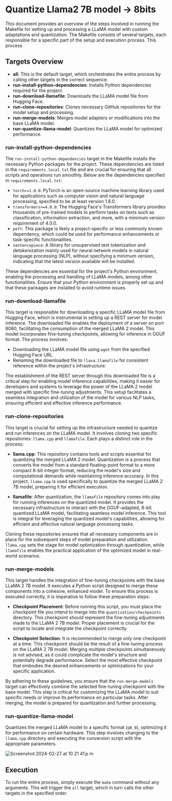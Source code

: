 # Quantize Llama2 7B model -> 8bits

This document provides an overview of the steps involved in running the Makefile for setting up and processing a LLaMA model with custom adaptations and quantization. The Makefile consists of several targets, each responsible for a specific part of the setup and execution process.
This process 

## Targets Overview

- **all**: This is the default target, which orchestrates the entire process by calling other targets in the correct sequence.
- **run-install-python-dependencies**: Installs Python dependencies required for the project.
- **run-download-llamafile**: Downloads the LLaMA model file from Hugging Face.
- **run-clone-repositories**: Clones necessary GitHub repositories for the model setup and processing.
- **run-merge-models**: Merges model adapters or modifications into the base LLaMA model.
- **run-quantize-llama-model**: Quantizes the LLaMA model for optimized performance.

### run-install-python-dependencies

The `run-install-python-dependencies` target in the Makefile installs the necessary Python packages for the project. These dependencies are listed in the `requirements.local.txt` file and are crucial for ensuring that all scripts and operations run smoothly. Below are the dependencies specified in `requirements.local.txt`:

- `torch>=1.8.0`: PyTorch is an open-source machine learning library used for applications such as computer vision and natural language processing, specified to be at least version 1.8.0.
- `transformers>=4.0.0`: The Hugging Face's Transformers library provides thousands of pre-trained models to perform tasks on texts such as classification, information extraction, and more, with a minimum version requirement of 4.0.0.
- `peft`: This package is likely a project-specific or less commonly known dependency, which could be used for performance enhancements or task-specific functionalities.
- `sentencepiece`: A library for unsupervised text tokenization and detokenization mainly used for neural network models in natural language processing (NLP), without specifying a minimum version, indicating that the latest version available will be installed.

These dependencies are essential for the project's Python environment, enabling the processing and handling of LLaMA models, among other functionalities. Ensure that your Python environment is properly set up and that these packages are installed to avoid runtime issues.


### run-download-llamafile

This target is responsible for downloading a specific LLaMA model file from Hugging Face, which is instrumental in setting up a REST server for model inference. The downloaded file enables the deployment of a server on port 8080, facilitating the consumption of the merged LLaMA 2 model. This model incorporates fine-tuning checkpoints, allowing for inference in GGUF format. The process involves:

- Downloading the LLaMA model file using `wget` from the specified Hugging Face URL.
- Renaming the downloaded file to `llava.llamafile` for consistent reference within the project's infrastructure.

The establishment of the REST server through this downloaded file is a critical step for enabling model inference capabilities, making it easier for developers and systems to leverage the power of the LLaMA 2 model merged with specific fine-tuning adjustments. This setup facilitates a seamless integration and utilization of the model for various NLP tasks, ensuring efficient and effective inference performance.


### run-clone-repositories

This target is crucial for setting up the infrastructure needed to quantize and run inferences on the LLaMA model. It involves cloning two specific repositories: `llama.cpp` and `llamafile`. Each plays a distinct role in the process:

- **llama.cpp**: This repository contains tools and scripts essential for quantizing the merged LLaMA 2 model. Quantization is a process that converts the model from a standard floating-point format to a more compact 8-bit integer format, reducing the model's size and computational demands while maintaining inference accuracy. In this project, `llama.cpp` is used specifically to quantize the merged LLaMA 2 7B model, preparing it for efficient execution.

- **llamafile**: After quantization, the `llamafile` repository comes into play for running inferences on the quantized model. It provides the necessary infrastructure to interact with the GGUF-adapted, 8-bit quantized LLaMA model, facilitating seamless model inference. This tool is integral for leveraging the quantized model's capabilities, allowing for efficient and effective natural language processing tasks.

Cloning these repositories ensures that all necessary components are in place for the subsequent steps of model preparation and utilization. `llama.cpp` sets the stage for model optimization through quantization, while `llamafile` enables the practical application of the optimized model in real-world scenarios.


### run-merge-models

This target handles the integration of fine-tuning checkpoints with the base LLaMA 2 7B model. It executes a Python script designed to merge these components into a cohesive, enhanced model. To ensure this process is executed correctly, it is imperative to follow these preparation steps:

- **Checkpoint Placement**: Before running this script, you must place the checkpoint file you intend to merge into the `quantization/checkpoints` directory. This checkpoint should represent the fine-tuning adjustments made to the LLaMA 2 7B model. Proper placement is crucial for the script to locate and integrate the checkpoint correctly.

- **Checkpoint Selection**: It is recommended to merge only one checkpoint at a time. This checkpoint should be the result of a fine-tuning process on the LLaMA 2 7B model. Merging multiple checkpoints simultaneously is not advised, as it could complicate the model's structure and potentially degrade performance. Select the most effective checkpoint that embodies the desired enhancements or optimizations for your specific application.

By adhering to these guidelines, you ensure that the `run-merge-models` target can effectively combine the selected fine-tuning checkpoint with the base model. This step is critical for customizing the LLaMA model to suit specific needs or improve its performance on particular tasks. After merging, the model is prepared for quantization and further processing.



### run-quantize-llama-model

Quantizes the merged LLaMA model to a specific format (`q8_0`), optimizing it for performance on certain hardware. This step involves changing to the `llama.cpp` directory and executing the conversion script with the appropriate parameters.

![Screenshot 2024-02-27 at 10 21 41 p m](https://github.com/Kwaai-AI-Lab/kwaai-pai/assets/144957509/1d2b7602-5eeb-4053-bbfd-2e6e50c2f8ef)

## Execution

To run the entire process, simply execute the `make` command without any arguments. This will trigger the `all` target, which in turn calls the other targets in the specified order.
